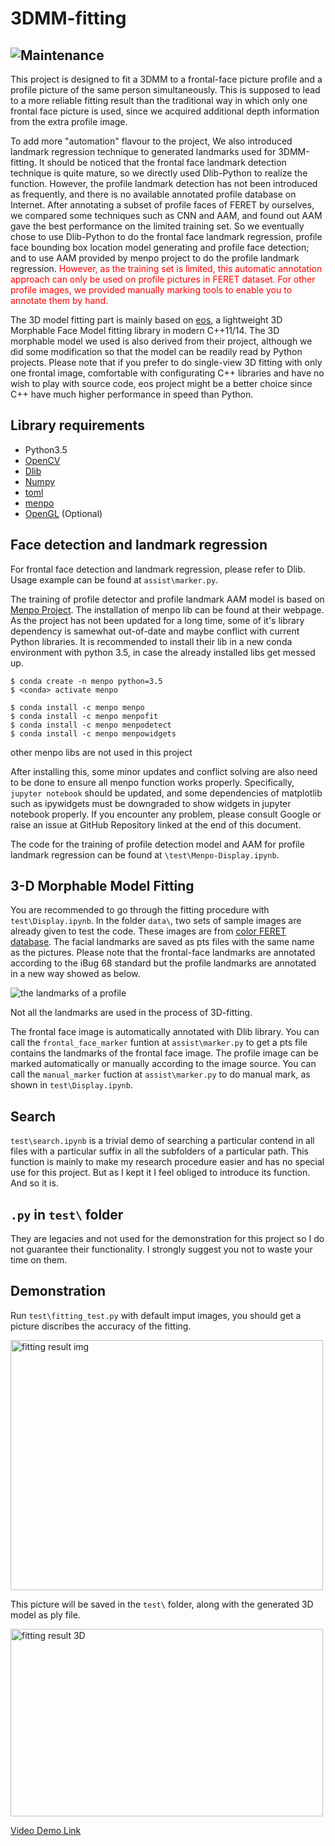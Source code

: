 # 3DMM-fitting

![Maintenance](https://img.shields.io/badge/Maintained%3F-no-red.svg)
------

This project is designed to fit a 3DMM to a frontal-face picture profile and a profile picture of the same person simultaneously. This is supposed to lead to a more reliable fitting result than the traditional way in which only one frontal face picture is used, since we acquired additional depth information from the extra profile image.

To add more "automation" flavour to the project, We also introduced landmark regression technique to generated landmarks used for 3DMM-fitting. It should be noticed that the frontal face landmark detection technique is quite mature, so we directly used Dlib-Python to realize the function. However, the profile landmark detection has not been introduced as frequently, and there is no available annotated profile database on Internet. After annotating a subset of profile faces of FERET by ourselves, we compared some techniques such as CNN and AAM, and found out AAM gave the best performance on the limited training set. So we eventually chose to use Dlib-Python to do the frontal face landmark regression, profile face bounding box location model generating and profile face detection; and to use AAM provided by menpo project to do the profile landmark regression.
<font color=red>However, as the training set is limited, this automatic annotation approach can only be used on profile pictures in FERET dataset. For other profile images, we provided manually marking tools to enable you to annotate them by hand.</font>

The 3D model fitting part is mainly based on [eos](https://github.com/patrikhuber/eos), a lightweight 3D Morphable Face Model fitting library in modern C++11/14. The 3D morphable model we used is also derived from their project, although we did some modification so that the model can be readily read by Python projects. Please note that if you prefer to do single-view 3D fitting with only one frontal image, comfortable with configurating C++ libraries and have no wish to play with source code, eos project might be a better choice since C++ have much higher performance in speed than Python.

## Library requirements

* Python3.5
* [OpenCV](http://opencv.org/)
* [Dlib](http://dlib.net/)
* [Numpy](http://www.numpy.org/)
* [toml](https://github.com/uiri/toml)
* [menpo](https://www.menpo.org/)
* [OpenGL](http://pyopengl.sourceforge.net/) (Optional)

## Face detection and landmark regression

For frontal face detection and landmark regression, please refer to Dlib. Usage example can be found at `assist\marker.py`.

The training of profile detector and profile landmark AAM model is based on [Menpo Project](https://www.menpo.org/). The installation of menpo lib can be found at their webpage. As the project has not been updated for a long time, some of it's library dependency is samewhat out-of-date and maybe conflict with current Python libraries. It is recommended to install their lib in a new conda environment with python 3.5, in case the already installed libs get messed up.

```
$ conda create -n menpo python=3.5
$ <conda> activate menpo

$ conda install -c menpo menpo
$ conda install -c menpo menpofit
$ conda install -c menpo menpodetect
$ conda install -c menpo menpowidgets
```
other menpo libs are not used in this project

After installing this, some minor updates and conflict solving are also need to be done to ensure all menpo function works properly. Specifically, `jupyter notebook` should be updated, and some dependencies of matplotlib such as ipywidgets must be downgraded to show widgets in jupyter notebook properly. If you encounter any problem, please consult Google or raise an issue at GitHub Repository linked at the end of this document.

The code for the training of profile detection model and AAM for profile landmark regression can be found at `\test\Menpo-Display.ipynb`.

## 3-D Morphable Model Fitting

You are recommended to go through the fitting procedure with `test\Display.ipynb`. In the folder `data\`, two sets of sample images are already given to test the code. These images are from [color FERET database](https://www.nist.gov/itl/iad/image-group/color-feret-database). The facial landmarks are saved as pts files with the same name as the pictures. Please note that the frontal-face landmarks are annotated according to the iBug 68 standard but the profile landmarks are annotated in a new way showed as below.

![the landmarks of a profile](https://i.imgur.com/ARFkW5F.jpg)

Not all the landmarks are used in the process of 3D-fitting.

The frontal face image is automatically annotated with Dlib library. You can call the `frontal_face_marker` funtion at `assist\marker.py` to get a pts file contains the landmarks of the frontal face image. The profile image can be marked automatically or manually according to the image source. You can call the `manual_marker` fuction at `assist\marker.py` to do manual mark, as shown in `test\Display.ipynb`.

## Search

`test\search.ipynb` is a trivial demo of searching a particular contend in all files with a particular suffix in all the subfolders of a particular path. This function is mainly to make my research procedure easier and has no special use for this project. But as I kept it I feel obliged to introduce its function. And so it is.

## `.py` in `test\` folder
They are legacies and not used for the demonstration for this project so I do not guarantee their functionality. I strongly suggest you not to waste your time on them.

## Demonstration

Run `test\fitting_test.py` with default imput images, you should get a picture discribes the accuracy of the fitting.

 <img src="https://github.com/Yinghao-Li/3DMM-fitting/blob/master/test/00029ba010_960521-outcome.jpg" width = "500" height = "400" alt="fitting result img" align=center />

This picture will be saved in the `test\` folder, along with the generated 3D model as ply file.

 <img src="https://github.com/Yinghao-Li/3DMM-fitting/blob/master/test/3D-captured.PNG" width = "500" height = "300" alt="fitting result 3D" align=center />

[Video Demo Link](https://youtu.be/U2EfZidSws8)


